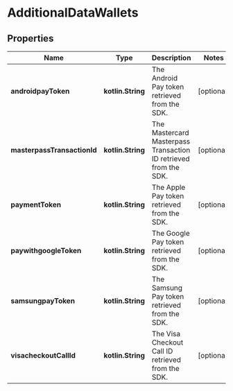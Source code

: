 
# AdditionalDataWallets

## Properties
Name | Type | Description | Notes
------------ | ------------- | ------------- | -------------
**androidpayToken** | **kotlin.String** | The Android Pay token retrieved from the SDK. |  [optional]
**masterpassTransactionId** | **kotlin.String** | The Mastercard Masterpass Transaction ID retrieved from the SDK. |  [optional]
**paymentToken** | **kotlin.String** | The Apple Pay token retrieved from the SDK. |  [optional]
**paywithgoogleToken** | **kotlin.String** | The Google Pay token retrieved from the SDK. |  [optional]
**samsungpayToken** | **kotlin.String** | The Samsung Pay token retrieved from the SDK. |  [optional]
**visacheckoutCallId** | **kotlin.String** | The Visa Checkout Call ID retrieved from the SDK. |  [optional]



